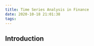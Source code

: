 ```yaml
---
title: Time Series Analysis in Finance
date: 2020-10-18 21:01:38
tags:
---
```


## Introduction 


## 